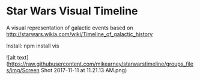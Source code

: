 # Star Wars Visual Timeline

A visual representation of galactic events based on http://starwars.wikia.com/wiki/Timeline_of_galactic_history

Install:
npm install vis

![alt text](https://raw.githubusercontent.com/mikearney/starwarstimeline/groups_files/img/Screen Shot 2017-11-11 at 11.21.13 AM.png)



